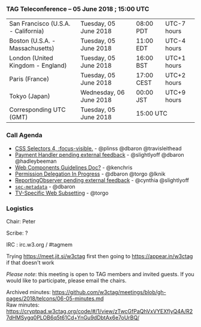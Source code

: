 ### TAG Teleconference – 05 June 2018 ; 15:00 UTC

<table>
<tr><td> San Francisco (U.S.A. - California) <td> Tuesday, 05 June 2018 <td> 08:00 PDT <td> UTC-7 hours
<tr><td> Boston (U.S.A. - Massachusetts) <td> Tuesday, 05 June 2018 <td> 11:00 EDT <td> UTC-4 hours
<tr><td> London (United Kingdom - England) <td> Tuesday, 05 June 2018 <td> 16:00 BST <td> UTC+1 hours
<tr><td> Paris (France) <td> Tuesday, 05 June 2018 <td> 17:00 CEST <td> UTC+2 hours
<tr><td> Tokyo (Japan) <td> Wednesday, 06 June 2018 <td> 00:00 JST <td> UTC+9 hours
<tr><td> Corresponding UTC (GMT) <td> Tuesday, 05 June 2018 <td colspan=2> 15:00 UTC
</table>


### Call Agenda

* [CSS Selectors 4, :focus-visible.](https://github.com/w3ctag/design-reviews/issues/233) - @plinss @dbaron @travisleithead 
* [Payment Handler pending external feedback](https://github.com/w3ctag/design-reviews/issues/231) - @slightlyoff @dbaron @hadleybeeman
* [Web Components Guidelines Doc?](https://github.com/w3ctag/design-reviews/issues/227) - @kenchris
* [Permission Delegation In Progress](https://github.com/w3ctag/design-reviews/issues/225) - @dbaron @torgo @lknik
* [ReportingObserver pending external feedback](https://github.com/w3ctag/design-reviews/issues/195) - @cynthia @slightlyoff
* [`sec-metadata`](https://github.com/w3ctag/design-reviews/issues/280) - @dbaron
* [TV-Specific Web Subsetting](https://github.com/w3ctag/design-reviews/issues/105) - @torgo

### Logistics

Chair: Peter

Scribe: ?

IRC : irc.w3.org / #tagmem

Trying https://meet.jit.si/w3ctag first then going to  https://appear.in/w3ctag if that doesn't work

*Please note*: this meeting is open to TAG members and invited guests. If you would like to participate, please email the chairs.

Archived minutes: https://github.com/w3ctag/meetings/blob/gh-pages/2018/telcons/06-05-minutes.md  
Raw minutes: https://cryptpad.w3ctag.org/code/#/1/view/zTwcGfPaQhVxVYEXflyQ4A/R27dHMSygq0PLOB6q5t61Cd+YnGu9dDbtAx6e7oUrBQ/
